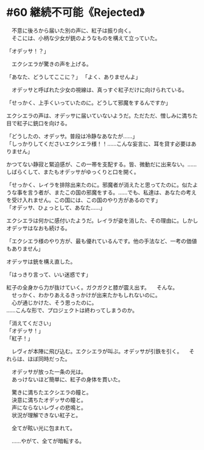 # #60 継続不可能《Rejected》
　不意に後ろから届いた別の声に、紅子は振り向く。  
　そこには、小柄な少女が銃のようなものを構えて立っていた。

「オデッサ！？」

　エクシエラが驚きの声を上げる。

「あなた、どうしてここに？」
「よく、ありませんよ」

　オデッサと呼ばれた少女の視線は、真っすぐ紅子だけに向けられている。

「せっかく、上手くいっていたのに。どうして邪魔をするんですか」

エクシエラの声は、オデッサに届いていないようだ。ただただ、憎しみに満ちた目で紅子に銃口を向ける。

「どうしたの、オデッサ。普段は冷静なあなたが……」    
「しっかりしてくださいエクシエラ様！！……こんな妄言に、耳を貸す必要はありません」

かつてない静寂と緊迫感が、この一帯を支配する。皆、微動だに出来ない。……しばらくして、またもオデッサがゆっくりと口を開く。

「せっかく、レイラを排除出来たのに。邪魔者が消えたと思ってたのに。似たような事を言う者が、またこの国の邪魔をする。……でも、私達は、あなたの考えを受け入れません。この国には、この国のやり方があるのです」  
「オデッサ、ひょっとして、あなた……」

エクシエラは何かに感付いたようだ。レイラが姿を消した、その理由に。しかしオデッサはなおも続ける。

「エクシエラ様のやり方が、最も優れているんです。他の手法など、一考の価値もありません」

オデッサは銃を構え直した。

「はっきり言って、いい迷惑です」

紅子の全身から力が抜けていく。ガクガクと膝が震え出す。
　そんな。  
　せっかく、わかりあえるきっかけが出来たかもしれないのに。  
　心が通じかけた、そう思ったのに。  
……こんな形で、プロジェクトは終わってしまうのか。

「消えてください」  
「オデッサ！」  
「紅子！」

　レヴィが本陣に飛び込む。エクシエラが叫ぶ。オデッサが引鉄を引く。
　それらは、ほぼ同時だった。

　オデッサが放った一条の光は。  
　あっけないほど簡単に、紅子の身体を貫いた。

　驚きに満ちたエクシエラの瞳と。  
　決意に満ちたオデッサの瞳と。  
　声にならないレヴィの悲鳴と。  
　状況が理解できない紅子と。

　全てが眩い光に包まれて。

　……やがて、全てが暗転する。
